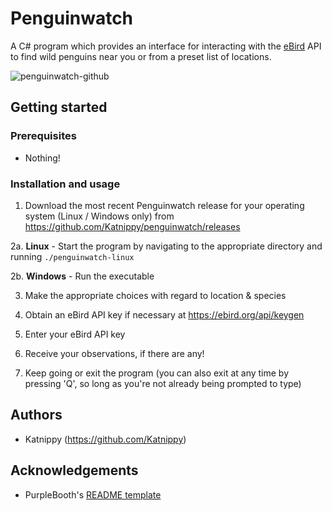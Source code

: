 # Penguinwatch

A C# program which provides an interface for interacting with the [eBird](https://ebird.org/home) API to find wild penguins near you or from a preset list of locations.

![penguinwatch-github](https://github.com/Katnippy/penguinwatch/assets/131162484/fa052a43-2988-4819-a210-8f00e36ccb36)

## Getting started

### Prerequisites
* Nothing!

### Installation and usage
1. Download the most recent Penguinwatch release for your operating system (Linux / Windows only) from https://github.com/Katnippy/penguinwatch/releases

2a. **Linux** - Start the program by navigating to the appropriate directory and running `./penguinwatch-linux`

2b. **Windows** - Run the executable

3. Make the appropriate choices with regard to location & species

4. Obtain an eBird API key if necessary at https://ebird.org/api/keygen

5. Enter your eBird API key

6. Receive your observations, if there are any!
  
7. Keep going or exit the program (you can also exit at any time by pressing 'Q', so long as you're not already being prompted to type)

## Authors
* Katnippy (https://github.com/Katnippy)

## Acknowledgements
* PurpleBooth's [README template](https://github.com/PurpleBooth/a-good-readme-template)
